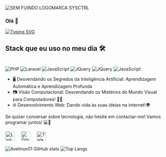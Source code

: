 
![SEM FUINDO LOGOMARCA SYSCTRL](https://github.com/avelinox01/avelinox01/assets/101229630/2cca447c-a46a-4a90-b683-b5d1c3ae0d2d)

### Olá 👋
<link rel="stylesheet" type='text/css' href="https://cdn.jsdelivr.net/gh/devicons/devicon@latest/devicon.min.css" />
          
<a href="https://git.io/typing-svg"><img src="https://readme-typing-svg.demolab.com?font=Fira+Code&duration=3000&pause=1000&color=378B01&random=false&width=435&lines=César+Avelino+de+Sousa;Desenvolvedor FULLSTACK" alt="Typing SVG" /></a>



## Stack que eu uso no meu dia 🛠️


[]("https://cdn.jsdelivr.net/gh/dheereshagrwal/colored-icons@master/ci.min.css")

<div style="display: inline_block"> <br/>
    <img align="center" alt="PHP" src="https://img.shields.io/badge/PHP-777BB4?style=for-the-badge&logo=php&logoColor=white"/>
    <img align="center" alt="Laravel" src="https://img.shields.io/badge/Laravel-FF2D20?style=for-the-badge&logo=laravel&logoColor=white"/>
    <img align="center" alt="JavaScript" src="https://img.shields.io/badge/JavaScript-F7DF1E?style=for-the-badge&logo=javascript&logoColor=black"/>
    <img align="center" alt="JQuery" src="https://img.shields.io/badge/jQuery-0769AD?style=for-the-badge&logo=jquery&logoColor=white"/>
    <img align="center" alt="JQuery" src="https://img.shields.io/badge/C%23-239120?style=for-the-badge&logo=c-sharp&logoColor=white"/>
    <img align="center" alt="JavaScript" src="https://img.shields.io/badge/MySQL-005C84?style=for-the-badge&logo=mysql&logoColor=white"/>

    
</div>

  
- 🖥️ Desvendando os Segredos da Inteligência Artificial: Aprendizagem Automática e Aprendizagem Profunda
- 📷 Visão Computacional: Desvendando os Mistérios do Mundo Visual para Computadores! 🤖👀
- 🌐 Desenvolvimento Web: Dando vida às suas ideias na internet!🌍

Se quiser conversar sobre tecnologia, não hesite em contactar-me! Vamos programar juntos! 💻🚀

<a href="https://www.linkedin.com/in/cesar-avelino-de-sousa-1097a342/"><img src="https://raw.githubusercontent.com/dheereshagrwal/colored-icons/f926a9cacef437021842aa53029d1b73fb03de15/svg/linkedin.svg" alt="Linkedin Logo" width="30" height="30" /></a> &nbsp; &nbsp; 
<a href="mailto:marcoparola96@gmail.com"><img src="https://raw.githubusercontent.com/dheereshagrwal/colored-icons/f926a9cacef437021842aa53029d1b73fb03de15/svg/gmail.svg" alt="Gmail Logo" width="30" height="30" /></a> &nbsp; &nbsp;
<a href="https://telegram.me/avelinox01"><img src="https://raw.githubusercontent.com/dheereshagrwal/colored-icons/f926a9cacef437021842aa53029d1b73fb03de15/svg/telegram2.svg" alt="Telegram Logo" width="30" height="30" /></a>



![Avelinox01 GitHub stats](https://github-readme-stats.vercel.app/api?username=avelinox01&show_icons=true&theme=radical) 
![Top Langs](https://github-readme-stats.vercel.app/api/top-langs/?username=avelinox01&layout=compact)
